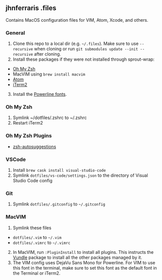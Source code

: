 ## jhnferraris .files

Contains MacOS configuration files for VIM, Atom, Xcode, and others.

### General

1. Clone this repo to a local dir (e.g. `~/.files`). Make sure to use `--recursive` when cloning or run `git submodules update --init --recursive` after cloning.
2. Install these packages if they were not installed through sprout-wrap:
  * [Oh My Zsh](https://github.com/robbyrussell/oh-my-zsh)
  * MacVIM using `brew install macvim`
  * [Atom](https://atom.io/)
  * [iTerm2](https://www.iterm2.com/)
3. Install the [Powerline fonts](https://github.com/powerline/fonts).

### Oh My Zsh

1. Symlink ~/dotfiles/.zshrc to ~/.zshrc
2. Restart iTerm2

### Oh My Zsh Plugins

* [zsh-autosuggestions](https://github.com/zsh-users/zsh-autosuggestions)

### VSCode

1. Install `brew cask install visual-studio-code`
2. Symlink `dotfiles/vs-code/settings.json` to the directory of Visual Studio Code config

### Git

1. Symlink `dotfiles/.gitconfig` to `~/.gitconfig`


### MacVIM

1. Symlink these files

  * `dotfiles/.vim` to `~/.vim`
  * `dotfiles/.vimrc` to `~/.vimrc`

2. In MacVIM, run `:PluginInstall` to install all plugins. This instructs the [Vundle](https://github.com/VundleVim/Vundle.vim) package to install all the other packages managed by it.
3. The VIM config uses DejaVu Sans Mono for Powerline. For VIM to use this font in the terminal, make sure to set this font as the default font in the Terminal or iTerm2.
